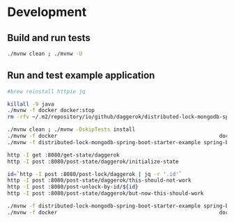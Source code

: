 # Development

## Build and run tests

```bash
./mvnw clean ; ./mvnw -U
```

## Run and test example application

```bash
#brew reinstall httpie jq

killall -9 java
./mvnw -f docker docker:stop
rm -rfv ~/.m2/repository/io/github/daggerok/distributed-lock-mongodb-spring-boot-starter

./mvnw clean ; ./mvnw -DskipTests install
./mvnw -f docker                                                    docker:start
./mvnw -f distributed-lock-mongodb-spring-boot-starter-example spring-boot:start

http -I get :8080/get-state/daggerok
http -I post :8080/post-state/daggerok/initialize-state

id=`http -I post :8080/post-lock/daggerok | jq -r '.id'`
http -I post :8080/post-state/daggerok/this-should-not-work
http -I post :8080/post-unlock-by-id/${id}
http -I post :8080/post-state/daggerok/but-now-this-should-work

./mvnw -f distributed-lock-mongodb-spring-boot-starter-example spring-boot:stop
./mvnw -f docker                                                    docker:stop
```

<!--

# Read Me First
The following was discovered as part of building this project:

* The JVM level was changed from '1.8' to '17', review the [JDK Version Range](https://github.com/spring-projects/spring-framework/wiki/Spring-Framework-Versions#jdk-version-range) on the wiki for more details.

# Getting Started

### Reference Documentation
For further reference, please consider the following sections:

* [Official Apache Maven documentation](https://maven.apache.org/guides/index.html)
* [Spring Boot Maven Plugin Reference Guide](https://docs.spring.io/spring-boot/docs/3.0.5/maven-plugin/reference/html/)
* [Create an OCI image](https://docs.spring.io/spring-boot/docs/3.0.5/maven-plugin/reference/html/#build-image)
* [Testcontainers MongoDB Module Reference Guide](https://www.testcontainers.org/modules/databases/mongodb/)
* [Testcontainers](https://www.testcontainers.org/)
* [Thymeleaf](https://docs.spring.io/spring-boot/docs/3.0.5/reference/htmlsingle/#web.servlet.spring-mvc.template-engines)
* [Spring Data MongoDB](https://docs.spring.io/spring-boot/docs/3.0.5/reference/htmlsingle/#data.nosql.mongodb)
* [Handling Form Submission](https://spring.io/guides/gs/handling-form-submission/)
* [Accessing Data with MongoDB](https://spring.io/guides/gs/accessing-data-mongodb/)

-->
